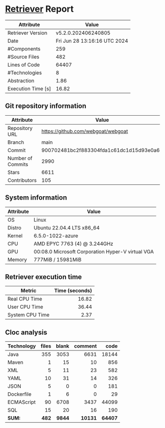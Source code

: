 # [Retriever](https://github.com/PalladioSimulator/Palladio-ReverseEngineering-Retriever) Report
| Attribute          | Value |
| ------------------ | ----- |
| Retriever Version  | v5.2.0.202406240805 |
| Date               | Fri Jun 28 13:16:16 UTC 2024 |
| #Components        | 259 |
| #Source Files      | 482 |
| Lines of Code      | 64407 |
| #Technologies      | 8 |
| Abstraction        | 1.86 |
| Execution Time [s] | 16.82 |

## Git repository information
|      Attribute    | Value |
| ----------------- | ----- |
| Repository URL    | https://github.com/webgoat/webgoat |
| Branch            | main |
| Commit            | 900702481bc2f883304fda1c61dc1d15d93e0a68 |
| Number of Commits | 2990 |
| Stars             | 6611 |
| Contributors      | 105 |


## System information
| Attribute | Value |
| --------- | ----- |
| OS | Linux  |
| Distro | Ubuntu 22.04.4 LTS x86_64  |
| Kernel | 6.5.0-1022-azure  |
| CPU | AMD EPYC 7763 (4) @ 3.244GHz  |
| GPU | 00:08.0 Microsoft Corporation Hyper-V virtual VGA  |
| Memory | 777MiB / 15981MiB  |

## Retriever execution time
| Metric | Time (seconds) |
| --- | ---: |
| Real CPU Time | 16.82 |
| User CPU Time | 36.44 |
| System CPU Time | 2.37 |
<!--
Explainations:
- __Real CPU Time__: actual time the command has run (can be less than total time spent in user and system mode for multi-threaded processes)
- __User CPU Time__: time the command has spent running in user mode
- __System CPU Time__: time the command has spent running in system or kernel mode
-->

## Cloc analysis

<!-- github.com/AlDanial/cloc v 1.90  T=2.70 s (311.1 files/s, 40214.4 lines/s) -->

|Technology|files|blank|comment|code|
|:-------|-------:|-------:|-------:|-------:|
|Java|355|3053|6631|18144|
|Maven|1|15|10|856|
|XML|5|11|23|582|
|YAML|10|31|14|326|
|JSON|5|0|0|181|
|Dockerfile|1|6|0|29|
|ECMAScript|90|6708|3437|44099|
|SQL|15|20|16|190|
|**SUM:**|**482**|**9844**|**10131**|**64407**|
